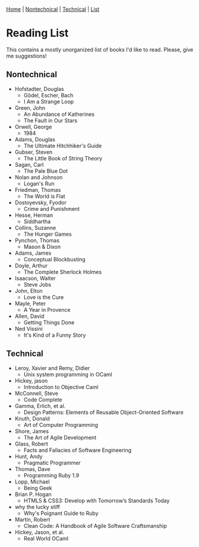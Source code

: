 [Home](https://github.com/bamos/reading-list/blob/master/README.md) | 
[Nontechnical](http://github.com/bamos/reading-list/blob/master/notes-nontechnical.md) | 
[Technical](http://github.com/bamos/reading-list/blob/master/notes-technical.md) | 
[List](http://github.com/bamos/reading-list/blob/master/reading-list.md)

# Reading List

This contains a mostly unorganized list of books I'd like to read.
Please, give me suggestions!

## Nontechnical
+ Hofstadter, Douglas
  + Gödel, Escher, Bach
  + I Am a Strange Loop
+ Green, John
  + An Abundance of Katherines
  + The Fault in Our Stars
+ Orwell, George
  + 1984
+ Adams, Douglas
  + The Ultimate Hitchhiker's Guide
+ Gubser, Steven
  + The Little Book of String Theory
+ Sagan, Carl
  + The Pale Blue Dot
+ Nolan and Johnson
  + Logan's Run
+ Friedman, Thomas
  + The World is Flat
+ Dostoyevsky, Fyodor
  + Crime and Punishment
+ Hesse, Herman
  + Siddhartha
+ Collins, Suzanne
  + The Hunger Games
+ Pynchon, Thomas
  + Mason & Dixon
+ Adams, James
  + Conceptual Blockbusting
+ Doyle, Arthur
  + The Complete Sherlock Holmes
+ Isaacson, Walter
  + Steve Jobs
+ John, Elton
  + Love is the Cure
+ Mayle, Peter
  + A Year in Provence
+ Allen, David
  + Getting Things Done
+ Ned Vissini
  + It's Kind of a Funny Story

## Technical
+ Leroy, Xavier and Remy, Didier
  + Unix system programming in OCaml
+ Hickey, jason
  + Introduction to Objective Caml
+ McConnell, Steve
  + Code Complete
+ Gamma, Erlich, et al.
  + Design Patterns: Elements of Reusable Object-Oriented Software
+ Knuth, Donald
  + Art of Computer Programming
+ Shore, James
  + The Art of Agile Development
+ Glass, Robert
  + Facts and Fallacies of Software Engineering
+ Hunt, Andy
  + Pragmatic Programmer
+ Thomas, Dave
  + Programming Ruby 1.9
+ Lopp, Michael
  + Being Geek
+ Brian P. Hogan
  + HTML5 & CSS3: Develop with Tomorrow’s Standards Today
+ why the lucky stiff
  + Why's Poignant Guide to Ruby
+ Martin, Robert
  + Clean Code: A Handbook of Agile Software Craftsmanship
+ Hickey, Jason, et al.
  + Real World OCaml
